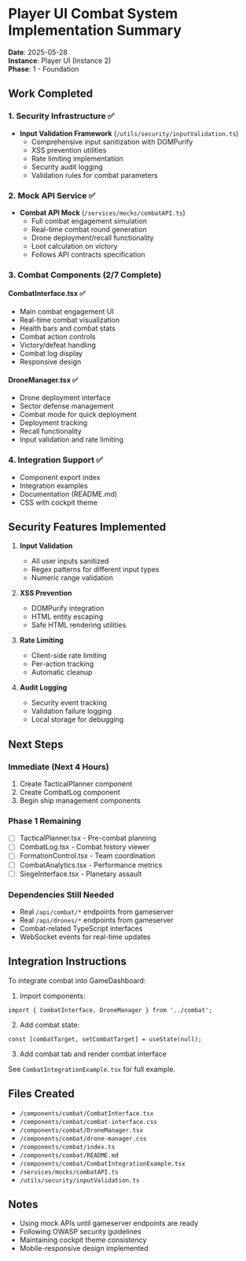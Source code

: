 # Player UI Combat System Implementation Summary

**Date**: 2025-05-28  
**Instance**: Player UI (Instance 2)  
**Phase**: 1 - Foundation

## Work Completed

### 1. Security Infrastructure ✅
- **Input Validation Framework** (`/utils/security/inputValidation.ts`)
  - Comprehensive input sanitization with DOMPurify
  - XSS prevention utilities
  - Rate limiting implementation
  - Security audit logging
  - Validation rules for combat parameters

### 2. Mock API Service ✅
- **Combat API Mock** (`/services/mocks/combatAPI.ts`)
  - Full combat engagement simulation
  - Real-time combat round generation
  - Drone deployment/recall functionality
  - Loot calculation on victory
  - Follows API contracts specification

### 3. Combat Components (2/7 Complete)

#### CombatInterface.tsx ✅
- Main combat engagement UI
- Real-time combat visualization
- Health bars and combat stats
- Combat action controls
- Victory/defeat handling
- Combat log display
- Responsive design

#### DroneManager.tsx ✅
- Drone deployment interface
- Sector defense management
- Combat mode for quick deployment
- Deployment tracking
- Recall functionality
- Input validation and rate limiting

### 4. Integration Support ✅
- Component export index
- Integration examples
- Documentation (README.md)
- CSS with cockpit theme

## Security Features Implemented

1. **Input Validation**
   - All user inputs sanitized
   - Regex patterns for different input types
   - Numeric range validation

2. **XSS Prevention**
   - DOMPurify integration
   - HTML entity escaping
   - Safe HTML rendering utilities

3. **Rate Limiting**
   - Client-side rate limiting
   - Per-action tracking
   - Automatic cleanup

4. **Audit Logging**
   - Security event tracking
   - Validation failure logging
   - Local storage for debugging

## Next Steps

### Immediate (Next 4 Hours)
1. Create TacticalPlanner component
2. Create CombatLog component
3. Begin ship management components

### Phase 1 Remaining
- [ ] TacticalPlanner.tsx - Pre-combat planning
- [ ] CombatLog.tsx - Combat history viewer
- [ ] FormationControl.tsx - Team coordination
- [ ] CombatAnalytics.tsx - Performance metrics
- [ ] SiegeInterface.tsx - Planetary assault

### Dependencies Still Needed
- Real `/api/combat/*` endpoints from gameserver
- Real `/api/drones/*` endpoints from gameserver
- Combat-related TypeScript interfaces
- WebSocket events for real-time updates

## Integration Instructions

To integrate combat into GameDashboard:

1. Import components:
```tsx
import { CombatInterface, DroneManager } from '../combat';
```

2. Add combat state:
```tsx
const [combatTarget, setCombatTarget] = useState(null);
```

3. Add combat tab and render combat interface

See `CombatIntegrationExample.tsx` for full example.

## Files Created
- `/components/combat/CombatInterface.tsx`
- `/components/combat/combat-interface.css`
- `/components/combat/DroneManager.tsx`
- `/components/combat/drone-manager.css`
- `/components/combat/index.ts`
- `/components/combat/README.md`
- `/components/combat/CombatIntegrationExample.tsx`
- `/services/mocks/combatAPI.ts`
- `/utils/security/inputValidation.ts`

## Notes
- Using mock APIs until gameserver endpoints are ready
- Following OWASP security guidelines
- Maintaining cockpit theme consistency
- Mobile-responsive design implemented